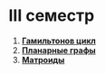 # III семестр

1. [**Гамильтонов цикл**](term_3/lab_1) 
2. [**Планарные графы**](term_3/lab_2)
3. [**Матроиды**](lab_3)
